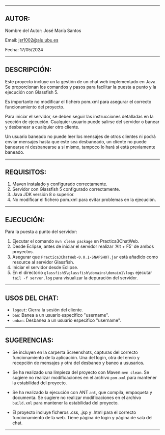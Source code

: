 --------------------------------------------------------------------------------
AUTOR:
--------------------------------------------------------------------------------

Nombre del Autor: José María Santos

Email: jsr1002@alu.ubu.es

Fecha: 17/05/2024

--------------------------------------------------------------------------------
DESCRIPCIÓN:
--------------------------------------------------------------------------------

Este proyecto incluye un la gestión de un chat web implementado en Java.
Se proporcionan los comandos y pasos para facilitar la puesta a punto
y la ejecución con Glassfish 5.

Es importante no modificar el fichero pom.xml para
asegurar el correcto funcionamiento del proyecto.

Para iniciar el servidor, se deben seguir las instrucciones
detalladas en la sección de ejecución. Cualquier usuario puede salirse del servidor
o banear y desbanear a cualquier otro cliente.

Un usuario baneado no puede leer los mensajes de otros clientes
ni podrá enviar mensajes hasta que este sea desbaneado,
un cliente no puede banearse ni desbanearse a si mismo, tampoco
lo hará si está previamente baneado.

--------------------------------------------------------------------------------
REQUISITOS:
--------------------------------------------------------------------------------

1. Maven instalado y configurado correctamente.
2. Servidor con Glassfish 5 configurado correctamente.
2. Java JDK versión 8 o superior.
3. No modificar el fichero pom.xml para evitar problemas en la ejecución.

--------------------------------------------------------------------------------
EJECUCIÓN:
--------------------------------------------------------------------------------
Para la puesta a punto del servidor:

1. Ejecutar el comando `mvn clean package` en Practica3ChatWeb.
2. Desde Eclipse, antes de iniciar el servidor realizar 'Alt + F5' de ambos proyectos.
3. Asegurar que `Practica3ChatWeb-0.0.1-SNAPSHOT.jar` está añadido como resource al servidor Glassfish.
4. Iniciar el servidor desde Eclipse.
5. En el directorio `glassfish5\glassfish\domains\domain1\logs` ejecutar `tail -f server.log` para visualizar la depuración del servidor.

--------------------------------------------------------------------------------
USOS DEL CHAT:
--------------------------------------------------------------------------------

- `logout`: Cierra la sesión del cliente.
- `ban`: Banea a un usuario especifico "username".
- `unban`: Desbanea a un usuario especifico "username".

--------------------------------------------------------------------------------
SUGERENCIAS:
--------------------------------------------------------------------------------
- Se incluyen en la carperta Screenshots, capturas del correcto funcionamiento de la aplicación.
Una del login, otra del envío y recepción de mensajes y otra del desbaneo y baneo a ususarios.

- Se ha realizado una limpieza del proyecto con Maven `mvn clean`.
Se sugiere no realizar modificaciones en el archivo `pom.xml` para mantener la estabilidad del proyecto.

- Se ha realizado la ejecución con ANT `ant`, que compila, empaqueta y documenta.
Se sugiere no realizar modificaciones en el archivo `build.xml` para mantener la estabilidad del proyecto.

- El proyecto incluye ficheros .css, .jsp y .html para el correcto funcionamiento de la web.
Tiene página de login y página de sala del chat.

--------------------------------------------------------------------------------
